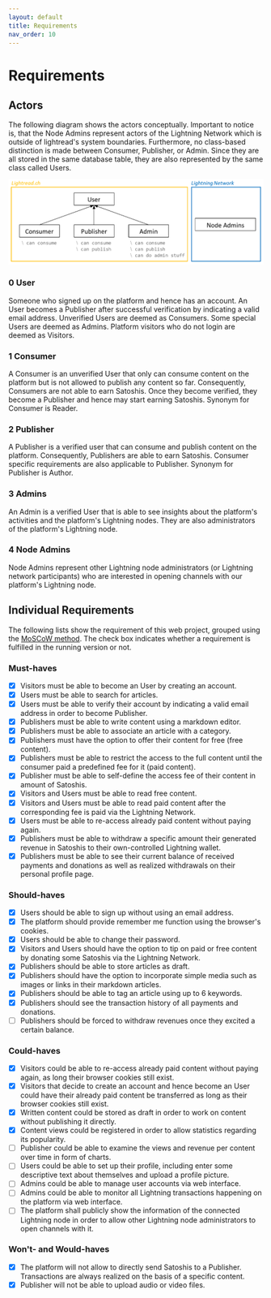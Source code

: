 ```yaml
---
layout: default
title: Requirements
nav_order: 10
---
```

# Requirements

## Actors
The following diagram shows the actors conceptually. Important to notice is, that the Node Admins represent actors of the Lightning Network which is outside of lightread's system boundaries. Furthermore, no class-based distinction is made between Consumer, Publisher, or Admin. Since they are all stored in the same database table, they are also represented by the same class called Users.

![class diagram describing participants](resources/participants.png)

### 0 User
Someone who signed up on the platform and hence has an account. An User becomes a Publisher after successful verification by indicating a valid email address. Unverified Users are deemed as Consumers. Some special Users are deemed as Admins. Platform visitors who do not login are deemed as Visitors.
### 1 Consumer
A Consumer is an unverified User that only can consume content on the platform but is not allowed to publish any content so far. Consequently, Consumers are not able to earn Satoshis. Once they become verified, they become a Publisher and hence may start earning Satoshis. Synonym for Consumer is Reader.
### 2 Publisher
A Publisher is a verified user that can consume and publish content on the platform. Consequently, Publishers are able to earn Satoshis. Consumer specific requirements are also applicable to Publisher. Synonym for Publisher is Author.
### 3 Admins
An Admin is a verified User that is able to see insights about the platform's activities and the platform's Lightning nodes. They are also administrators of the platform's Lightning node.
### 4 Node Admins
Node Admins represent other Lightning node administrators (or Lightning network participants) who are interested in opening channels with our platform's Lightning node.



## Individual Requirements
The following lists show the requirement of this web project, grouped using the [MoSCoW method](https://en.wikipedia.org/wiki/MoSCoW_method). The check box indicates whether a requirement is fulfilled in the running version or not.
### Must-haves
- [x] Visitors must be able to become an User by creating an account.
- [x] Users must be able to search for articles.
- [x] Users must be able to verify their account by indicating a valid email address in order to become Publisher.
- [x] Publishers must be able to write content using a markdown editor.
- [x] Publishers must be able to associate an article with a category.
- [x] Publishers must have the option to offer their content for free (free content).
- [x] Publishers must be able to restrict the access to the full content until the consumer paid a predefined fee for it (paid content).
- [x] Publisher must be able to self-define the access fee of their content in amount of Satoshis.
- [x] Visitors and Users must be able to read free content.
- [x] Visitors and Users must be able to read paid content after the corresponding fee is paid via the Lightning Network.
- [x] Users must be able to re-access already paid content without paying again.
- [x] Publishers must be able to withdraw a specific amount their generated revenue in Satoshis to their own-controlled Lightning wallet.
- [x] Publishers must be able to see their current balance of received payments and donations as well as realized withdrawals on their personal profile page.

### Should-haves
- [x] Users should be able to sign up without using an email address.
- [x] The platform should provide remember me function using the browser's cookies.
- [x] Users should be able to change their password.
- [x] Visitors and Users should have the option to tip on paid or free content by donating some Satoshis via the Lightning Network.
- [x] Publishers should be able to store articles as draft.
- [x] Publishers should have the option to incorporate simple media such as images or links in their markdown articles.
- [x] Publishers should be able to tag an article using up to 6 keywords.
- [x] Publishers should see the transaction history of all payments and donations.
- [ ] Publishers should be forced to withdraw revenues once they excited a certain balance.

### Could-haves
- [x] Visitors could be able to re-access already paid content without paying again, as long their browser cookies still exist.
- [x] Visitors that decide to create an account and hence become an User could have their already paid content be transferred as long as their browser cookies still exist.
- [x] Written content could be stored as draft in order to work on content without publishing it directly.
- [x] Content views could be registered in order to allow statistics regarding its popularity.
- [ ] Publisher could be able to examine the views and revenue per content over time in form of charts.
- [ ] Users could be able to set up their profile, including enter some descriptive text about themselves and upload a profile picture.
- [ ] Admins could be able to manage user accounts via web interface.
- [ ] Admins could be able to monitor all Lightning transactions happening on the platform via web interface.
- [ ] The platform shall publicly show the information of the connected Lightning node in order to allow other Lightning node administrators to open channels with it.

### Won't- and Would-haves
- [x] The platform will not allow to directly send Satoshis to a Publisher. Transactions are always realized on the basis of a specific content.
- [x] Publisher will not be able to upload audio or video files.

